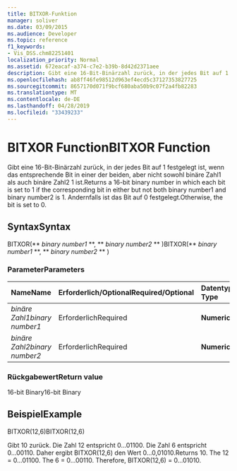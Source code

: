 ```yaml
---
title: BITXOR-Funktion
manager: soliver
ms.date: 03/09/2015
ms.audience: Developer
ms.topic: reference
f1_keywords:
- Vis_DSS.chm82251401
localization_priority: Normal
ms.assetid: 672eacaf-a374-c7e2-b39b-8d42d2371aee
description: Gibt eine 16-Bit-Binärzahl zurück, in der jedes Bit auf 1 festgelegt ist, wenn das entsprechende Bit in einer der beiden, aber nicht sowohl binäre Zahl1 als auch binäre Zahl2 1 ist. Andernfalls ist das Bit auf 0 festgelegt.
ms.openlocfilehash: ab8ff46fe98512d963ef4ecd5c37127353827725
ms.sourcegitcommit: 8657170d071f9bcf680aba50b9c07f2a4fb82283
ms.translationtype: MT
ms.contentlocale: de-DE
ms.lasthandoff: 04/28/2019
ms.locfileid: "33439233"
---
```

# <a name="bitxor-function"></a><span data-ttu-id="b3d8c-104">BITXOR Function</span><span class="sxs-lookup"><span data-stu-id="b3d8c-104">BITXOR Function</span></span>

<span data-ttu-id="b3d8c-105">Gibt eine 16-Bit-Binärzahl zurück, in der jedes Bit auf 1 festgelegt ist, wenn das entsprechende Bit in einer der beiden, aber nicht sowohl binäre Zahl1 als auch binäre Zahl2 1 ist.</span><span class="sxs-lookup"><span data-stu-id="b3d8c-105">Returns a 16-bit binary number in which each bit is set to 1 if the corresponding bit in either but not both binary number1 and binary number2 is 1.</span></span> <span data-ttu-id="b3d8c-106">Andernfalls ist das Bit auf 0 festgelegt.</span><span class="sxs-lookup"><span data-stu-id="b3d8c-106">Otherwise, the bit is set to 0.</span></span>
  
## <a name="syntax"></a><span data-ttu-id="b3d8c-107">Syntax</span><span class="sxs-lookup"><span data-stu-id="b3d8c-107">Syntax</span></span>

<span data-ttu-id="b3d8c-108">BITXOR(\*\* *binary number1* \*\*, \*\* *binary number2* \*\* )</span><span class="sxs-lookup"><span data-stu-id="b3d8c-108">BITXOR(\*\* *binary number1* \*\*, \*\* *binary number2* \*\* )</span></span> 
  
### <a name="parameters"></a><span data-ttu-id="b3d8c-109">Parameter</span><span class="sxs-lookup"><span data-stu-id="b3d8c-109">Parameters</span></span>

|<span data-ttu-id="b3d8c-110">**Name**</span><span class="sxs-lookup"><span data-stu-id="b3d8c-110">**Name**</span></span>|<span data-ttu-id="b3d8c-111">**Erforderlich/Optional**</span><span class="sxs-lookup"><span data-stu-id="b3d8c-111">**Required/Optional**</span></span>|<span data-ttu-id="b3d8c-112">**Datentyp**</span><span class="sxs-lookup"><span data-stu-id="b3d8c-112">**Data Type**</span></span>|<span data-ttu-id="b3d8c-113">**Beschreibung**</span><span class="sxs-lookup"><span data-stu-id="b3d8c-113">**Description**</span></span>|
|:-----|:-----|:-----|:-----|
| <span data-ttu-id="b3d8c-114">_binäre Zahl1_</span><span class="sxs-lookup"><span data-stu-id="b3d8c-114">_binary number1_</span></span> <br/> |<span data-ttu-id="b3d8c-115">Erforderlich</span><span class="sxs-lookup"><span data-stu-id="b3d8c-115">Required</span></span>  <br/> |<span data-ttu-id="b3d8c-116">**Numeric**</span><span class="sxs-lookup"><span data-stu-id="b3d8c-116">**Numeric**</span></span> <br/> |<span data-ttu-id="b3d8c-117">Die erste 16-Bit-Binärzahl.</span><span class="sxs-lookup"><span data-stu-id="b3d8c-117">The first 16-bit binary number.</span></span>  <br/> |
| <span data-ttu-id="b3d8c-118">_binäre Zahl2_</span><span class="sxs-lookup"><span data-stu-id="b3d8c-118">_binary number2_</span></span> <br/> |<span data-ttu-id="b3d8c-119">Erforderlich</span><span class="sxs-lookup"><span data-stu-id="b3d8c-119">Required</span></span>  <br/> |<span data-ttu-id="b3d8c-120">**Numeric**</span><span class="sxs-lookup"><span data-stu-id="b3d8c-120">**Numeric**</span></span> <br/> |<span data-ttu-id="b3d8c-121">Die zweite 16-Bit-Binärzahl.</span><span class="sxs-lookup"><span data-stu-id="b3d8c-121">The second 16-bit binary number.</span></span>  <br/> |
   
### <a name="return-value"></a><span data-ttu-id="b3d8c-122">Rückgabewert</span><span class="sxs-lookup"><span data-stu-id="b3d8c-122">Return value</span></span>

<span data-ttu-id="b3d8c-123">16-bit Binary</span><span class="sxs-lookup"><span data-stu-id="b3d8c-123">16-bit Binary</span></span>
  
## <a name="example"></a><span data-ttu-id="b3d8c-124">Beispiel</span><span class="sxs-lookup"><span data-stu-id="b3d8c-124">Example</span></span>

<span data-ttu-id="b3d8c-125">BITXOR(12,6)</span><span class="sxs-lookup"><span data-stu-id="b3d8c-125">BITXOR(12,6)</span></span>
  
<span data-ttu-id="b3d8c-p103">Gibt 10 zurück. Die Zahl 12 entspricht 0...01100. Die Zahl 6 entspricht 0...00110. Daher ergibt BITXOR(12,6) den Wert 0...0,01010.</span><span class="sxs-lookup"><span data-stu-id="b3d8c-p103">Returns 10. The 12 = 0...01100. The 6 = 0...00110. Therefore, BITXOR(12,6) = 0...01010.</span></span>
  

